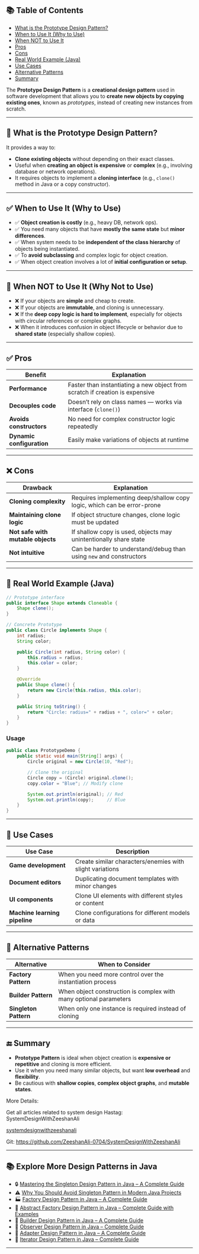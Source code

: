 
## 📚 Table of Contents

* [What is the Prototype Design Pattern?](#what-is-the-prototype-design-pattern)
* [When to Use It (Why to Use)](#when-to-use-it-why-to-use)
* [When NOT to Use It](#Why-Not-to-Use)
* [Pros](#pros)
* [Cons](#cons)
* [Real World Example (Java)](#real-world-example-java)
* [Use Cases](#use-cases)
* [Alternative Patterns](#alternative-patterns)
* [Summary](#summary)




The **Prototype Design Pattern** is a **creational design pattern** used in software development that allows you to **create new objects by copying existing ones**, known as *prototypes*, instead of creating new instances from scratch.

---

## 🔁 What is the Prototype Design Pattern?

It provides a way to:

* **Clone existing objects** without depending on their exact classes.
* Useful when **creating an object is expensive** or **complex** (e.g., involving database or network operations).
* It requires objects to implement a **cloning interface** (e.g., `clone()` method in Java or a copy constructor).

---

## ✅ When to Use It (Why to Use)

* ✅ **Object creation is costly** (e.g., heavy DB, network ops).
* ✅ You need many objects that have **mostly the same state** but **minor differences**.
* ✅ When system needs to be **independent of the class hierarchy** of objects being instantiated.
* ✅ To **avoid subclassing** and complex logic for object creation.
* ✅ When object creation involves a lot of **initial configuration or setup**.

---

## 🚫 When NOT to Use It (Why Not to Use)

* ❌ If your objects are **simple** and cheap to create.
* ❌ If your objects are **immutable**, and cloning is unnecessary.
* ❌ If the **deep copy logic is hard to implement**, especially for objects with circular references or complex graphs.
* ❌ When it introduces confusion in object lifecycle or behavior due to **shared state** (especially shallow copies).

---

## ✅ Pros

| Benefit                   | Explanation                                                                  |
| ------------------------- | ---------------------------------------------------------------------------- |
| **Performance**           | Faster than instantiating a new object from scratch if creation is expensive |
| **Decouples code**        | Doesn’t rely on class names — works via interface (`clone()`)                |
| **Avoids constructors**   | No need for complex constructor logic repeatedly                             |
| **Dynamic configuration** | Easily make variations of objects at runtime                                 |

---

## ❌ Cons

| Drawback                          | Explanation                                                             |
| --------------------------------- | ----------------------------------------------------------------------- |
| **Cloning complexity**            | Requires implementing deep/shallow copy logic, which can be error-prone |
| **Maintaining clone logic**       | If object structure changes, clone logic must be updated                |
| **Not safe with mutable objects** | If shallow copy is used, objects may unintentionally share state        |
| **Not intuitive**                 | Can be harder to understand/debug than using `new` and constructors     |

---

## 🔧 Real World Example (Java)

```java
// Prototype interface
public interface Shape extends Cloneable {
    Shape clone();
}

// Concrete Prototype
public class Circle implements Shape {
    int radius;
    String color;

    public Circle(int radius, String color) {
        this.radius = radius;
        this.color = color;
    }

    @Override
    public Shape clone() {
        return new Circle(this.radius, this.color);
    }

    public String toString() {
        return "Circle: radius=" + radius + ", color=" + color;
    }
}
```

### Usage

```java
public class PrototypeDemo {
    public static void main(String[] args) {
        Circle original = new Circle(10, "Red");

        // Clone the original
        Circle copy = (Circle) original.clone();
        copy.color = "Blue"; // Modify clone

        System.out.println(original); // Red
        System.out.println(copy);     // Blue
    }
}
```

---

## 🧠 Use Cases

| Use Case                      | Description                                              |
| ----------------------------- | -------------------------------------------------------- |
| **Game development**          | Create similar characters/enemies with slight variations |
| **Document editors**          | Duplicating document templates with minor changes        |
| **UI components**             | Clone UI elements with different styles or content       |
| **Machine learning pipeline** | Clone configurations for different models or data        |

---

## 🔄 Alternative Patterns

| Alternative           | When to Consider                                                  |
| --------------------- | ----------------------------------------------------------------- |
| **Factory Pattern**   | When you need more control over the instantiation process         |
| **Builder Pattern**   | When object construction is complex with many optional parameters |
| **Singleton Pattern** | When only one instance is required instead of cloning             |

---

## 🔚 Summary

* **Prototype Pattern** is ideal when object creation is **expensive or repetitive** and cloning is more efficient.
* Use it when you need many similar objects, but want **low overhead** and **flexibility**.
* Be cautious with **shallow copies**, **complex object graphs**, and **mutable states**.



More Details:

Get all articles related to system design 
Hastag: SystemDesignWithZeeshanAli


[systemdesignwithzeeshanali](https://dev.to/t/systemdesignwithzeeshanali)

Git: https://github.com/ZeeshanAli-0704/SystemDesignWithZeeshanAli


---

## 📚 Explore More Design Patterns in Java

* 🔒 [Mastering the Singleton Design Pattern in Java – A Complete Guide](https://dev.to/zeeshanali0704/mastering-the-singleton-design-pattern-in-java-a-complete-guide-13nn)
* ⚠️ [Why You Should Avoid Singleton Pattern in Modern Java Projects](https://dev.to/zeeshanali0704/why-you-should-avoid-singleton-pattern-in-modern-java-projects-3hff)
* 🏭 [Factory Design Pattern in Java – A Complete Guide](https://dev.to/zeeshanali0704/factory-design-pattern-in-java-a-complete-guide-dgj)
* 🧰 [Abstract Factory Design Pattern in Java – Complete Guide with Examples](https://dev.to/zeeshanali0704/abstract-factory-design-pattern-in-java-complete-guide-with-examples-1kld)
* 🧱 [Builder Design Pattern in Java – A Complete Guide](https://dev.to/zeeshanali0704/builder-design-pattern-in-java-a-complete-guide-2l41)
* 👀 [Observer Design Pattern in Java – Complete Guide](https://dev.to/zeeshanali0704/observer-design-pattern-in-java-complete-guide-1pe7)
* 🔌 [Adapter Design Pattern in Java – A Complete Guide](https://dev.to/zeeshanali0704/adapter-design-pattern-in-java-a-complete-guide-4aa2)
* 🔁 [Iterator Design Pattern in Java – Complete Guide](https://dev.to/zeeshanali0704/iterator-design-pattern-in-java-complete-guide-34fh)

---